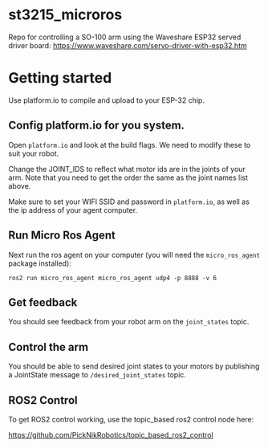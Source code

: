 # st3215_microros

Repo for controlling a SO-100 arm using the Waveshare ESP32 served driver board: https://www.waveshare.com/servo-driver-with-esp32.htm 



# Getting started 

Use platform.io to compile and upload to your ESP-32 chip. 

## Config platform.io for you system.

Open `platform.io` and look at the build flags. We need to modify these to suit your robot. 

Change the JOINT_IDS to reflect what motor ids are in the joints of your arm. Note that you need to get the order the same as the joint names list above. 

Make sure to set your WIFI SSID and password in `platform.io`, as well as the ip address of your agent computer. 


## Run Micro Ros Agent

Next run the ros agent on your computer (you will need the `micro_ros_agent` package installed): 

`ros2 run micro_ros_agent micro_ros_agent udp4 -p 8888 -v 6`


## Get feedback

You should see feedback from your robot arm on the `joint_states` topic. 


## Control the arm 

You should be able to send desired joint states to your motors by publishing a JointState message to `/desired_joint_states` topic. 

## ROS2 Control 

To get ROS2 control working, use the topic_based ros2 control node here: 

https://github.com/PickNikRobotics/topic_based_ros2_control



